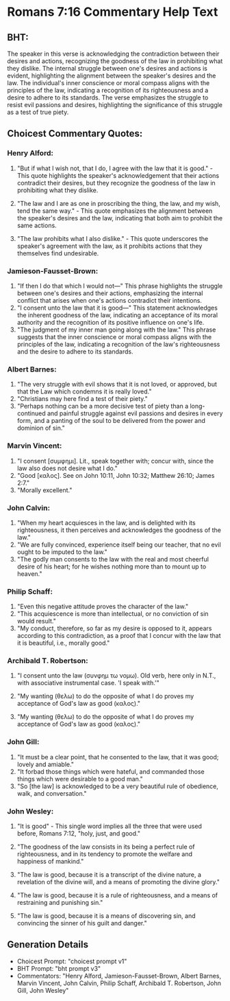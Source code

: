 # Romans 7:16 Commentary Help Text

## BHT:
The speaker in this verse is acknowledging the contradiction between their desires and actions, recognizing the goodness of the law in prohibiting what they dislike. The internal struggle between one's desires and actions is evident, highlighting the alignment between the speaker's desires and the law. The individual's inner conscience or moral compass aligns with the principles of the law, indicating a recognition of its righteousness and a desire to adhere to its standards. The verse emphasizes the struggle to resist evil passions and desires, highlighting the significance of this struggle as a test of true piety.

## Choicest Commentary Quotes:
### Henry Alford:
1. "But if what I wish not, that I do, I agree with the law that it is good." - This quote highlights the speaker's acknowledgement that their actions contradict their desires, but they recognize the goodness of the law in prohibiting what they dislike.

2. "The law and I are as one in proscribing the thing, the law, and my wish, tend the same way." - This quote emphasizes the alignment between the speaker's desires and the law, indicating that both aim to prohibit the same actions.

3. "The law prohibits what I also dislike." - This quote underscores the speaker's agreement with the law, as it prohibits actions that they themselves find undesirable.

### Jamieson-Fausset-Brown:
1. "If then I do that which I would not—" This phrase highlights the struggle between one's desires and their actions, emphasizing the internal conflict that arises when one's actions contradict their intentions.
2. "I consent unto the law that it is good—" This statement acknowledges the inherent goodness of the law, indicating an acceptance of its moral authority and the recognition of its positive influence on one's life.
3. "The judgment of my inner man going along with the law." This phrase suggests that the inner conscience or moral compass aligns with the principles of the law, indicating a recognition of the law's righteousness and the desire to adhere to its standards.

### Albert Barnes:
1. "The very struggle with evil shows that it is not loved, or approved, but that the Law which condemns it is really loved."
2. "Christians may here find a test of their piety."
3. "Perhaps nothing can be a more decisive test of piety than a long-continued and painful struggle against evil passions and desires in every form, and a panting of the soul to be delivered from the power and dominion of sin."

### Marvin Vincent:
1. "I consent [συμφημι]. Lit., speak together with; concur with, since the law also does not desire what I do."
2. "Good [καλος]. See on John 10:11, John 10:32; Matthew 26:10; James 2:7."
3. "Morally excellent."

### John Calvin:
1. "When my heart acquiesces in the law, and is delighted with its righteousness, it then perceives and acknowledges the goodness of the law."
2. "We are fully convinced, experience itself being our teacher, that no evil ought to be imputed to the law."
3. "The godly man consents to the law with the real and most cheerful desire of his heart; for he wishes nothing more than to mount up to heaven."

### Philip Schaff:
1. "Even this negative attitude proves the character of the law."
2. "This acquiescence is more than intellectual, or no conviction of sin would result."
3. "My conduct, therefore, so far as my desire is opposed to it, appears according to this contradiction, as a proof that I concur with the law that it is beautiful, i.e., morally good."

### Archibald T. Robertson:
1. "I consent unto the law (συνφημ τω νομω). Old verb, here only in N.T., with associative instrumental case. 'I speak with.'"

2. "My wanting (θελω) to do the opposite of what I do proves my acceptance of God's law as good (καλος)."

3. "My wanting (θελω) to do the opposite of what I do proves my acceptance of God's law as good (καλος)."

### John Gill:
1. "It must be a clear point, that he consented to the law, that it was good; lovely and amiable."
2. "It forbad those things which were hateful, and commanded those things which were desirable to a good man."
3. "So [the law] is acknowledged to be a very beautiful rule of obedience, walk, and conversation."

### John Wesley:
1. "It is good" - This single word implies all the three that were used before, Romans 7:12, "holy, just, and good."

2. "The goodness of the law consists in its being a perfect rule of righteousness, and in its tendency to promote the welfare and happiness of mankind."

3. "The law is good, because it is a transcript of the divine nature, a revelation of the divine will, and a means of promoting the divine glory."

4. "The law is good, because it is a rule of righteousness, and a means of restraining and punishing sin."

5. "The law is good, because it is a means of discovering sin, and convincing the sinner of his guilt and danger."


## Generation Details
- Choicest Prompt: "choicest prompt v1"
- BHT Prompt: "bht prompt v3"
- Commentators: "Henry Alford, Jamieson-Fausset-Brown, Albert Barnes, Marvin Vincent, John Calvin, Philip Schaff, Archibald T. Robertson, John Gill, John Wesley"
